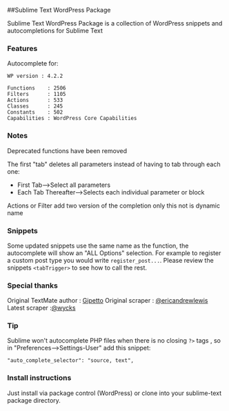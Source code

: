 ##Sublime Text WordPress Package

Sublime Text WordPress Package is a collection of WordPress snippets and autocompletions for Sublime Text

### Features

Autocomplete for:

    WP version : 4.2.2

    Functions    : 2506
    Filters      : 1105
    Actions      : 533
    Classes      : 245
    Constants    : 502
    Capabilities : WordPress Core Capabilities


### Notes

Deprecated functions have been removed

The first "tab" deletes all parameters instead of having to tab through each one:

- First Tab-->Select all parameters
- Each Tab Thereafter-->Selects each individual parameter or block

Actions or Filter add two version of the completion only this not is dynamic name

### Snippets

Some updated snippets use the same name as the function, the autocomplete will show an "ALL Options" selection. For example to
register a custom post type you would write `register_post...`. Please review the snippets `<tabTrigger>` to see how to call the rest.


### Special thanks

Original TextMate author : [Gipetto](https://github.com/Gipetto/wordpress.tmbundle)
Original scraper : [@ericandrewlewis](https://github.com/purplefish32/sublime-text-2-wordpress-scraper )
Latest scraper :[@wycks](https://github.com/wycks/SublimeText-WordPress-Autocomplete)

### Tip

Sublime won't autocomplete PHP files when there is no closing `?>` tags , so in "Preferences-->Settings-User" add this snippet:

    "auto_complete_selector": "source, text",

###  Install instructions

Just install via package control (WordPress) or clone into your sublime-text package directory.

